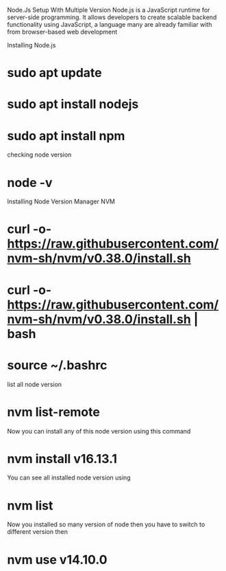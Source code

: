 Node.Js Setup With Multiple Version
Node.js is a JavaScript runtime for server-side programming. It allows developers to create scalable backend functionality using JavaScript, a language many are already familiar with from browser-based web development

Installing Node.js

# sudo apt update  
# sudo apt install nodejs  
# sudo apt install npm



checking node version


# node -v



Installing Node Version Manager NVM

# curl -o- https://raw.githubusercontent.com/nvm-sh/nvm/v0.38.0/install.sh
# curl -o- https://raw.githubusercontent.com/nvm-sh/nvm/v0.38.0/install.sh | bash
# source ~/.bashrc



list all node version


# nvm list-remote



Now you can install any of this node version using this command


# nvm install v16.13.1




You can see all installed node version using


# nvm list




Now you installed so many version of node then you have to switch to different version then


# nvm use v14.10.0
